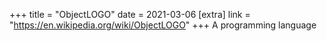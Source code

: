 +++
title = "ObjectLOGO"
date = 2021-03-06
[extra]
link = "https://en.wikipedia.org/wiki/ObjectLOGO"
+++
A programming language

